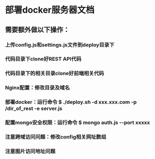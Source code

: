 # 部署docker服务器文档

## 需要额外做以下操作：

### 上传config.js和settings.js文件到deploy目录下
### 代码目录下clone好REST API代码
### 代码目录下的相关目录clone好前端相关代码
### Nginx配置：修改目录及域名
### 部署docker：运行命令 $ ./deploy.sh -d xxx.xxx.com -p /dir_of_rest -e server.js
### 配置mongo安全权限：运行命令 $ mongo auth.js --port xxxxx
### 注意跨域访问问题：修改config相关网址数组
### 注意图片访问地址问题